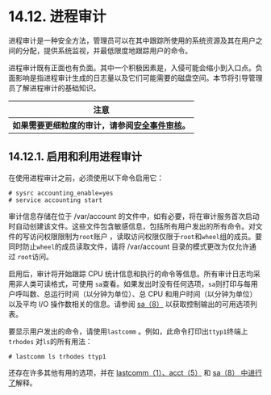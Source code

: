 # 14.12. 进程审计

进程审计是一种安全方法，管理员可以在其中跟踪所使用的系统资源及其在用户之间的分配，提供系统监视，并最低限度地跟踪用户的命令。

进程审计既有正面也有负面。其中一个积极因素是，入侵可能会缩小到入口点。负面影响是指进程审计生成的日志量以及它们可能需要的磁盘空间。本节将引导管理员了解进程审计的基础知识。

| 注意                                                         |
| ------------------------------------------------------------ |
| **如果需要更细粒度的审计，请参阅[安全事件审核](https://docs.freebsd.org/en/books/handbook/audit/index.html#audit)。** |

## 14.12.1. 启用和利用进程审计

在使用进程审计之前，必须使用以下命令启用它：

```
# sysrc accounting_enable=yes
# service accounting start
```

审计信息存储在位于 /var/account 的文件中，如有必要，将在审计服务首次启动时自动创建该文件。这些文件包含敏感信息，包括所有用户发出的所有命令。对文件的写访问权限限制为`root`账户 ，读取访问权限仅限于`root`和`wheel`组的成员。要同时防止`wheel`的成员读取文件，请将 /var/account 目录的模式更改为仅允许通过 `root`访问。

启用后，审计将开始跟踪 CPU 统计信息和执行的命令等信息。所有审计日志均采用非人类可读格式，可使用 `sa`查看。如果发出时没有任何选项，`sa`则打印与每用户呼叫数、总运行时间（以分钟为单位）、总 CPU 和用户时间（以分钟为单位）以及平均 I/O 操作数相关的信息。请参阅 [sa（8）](https://www.freebsd.org/cgi/man.cgi?query=sa&sektion=8&format=html) 以获取控制输出的可用选项列表。

要显示用户发出的命令，请使用`lastcomm` 。例如，此命令打印出`ttyp1`终端上`trhodes` 对`ls`的所有用法：

```
# lastcomm ls trhodes ttyp1
```

还存在许多其他有用的选项，并在 [lastcomm（1）、](https://www.freebsd.org/cgi/man.cgi?query=lastcomm&sektion=1&format=html)[acct（5）](https://www.freebsd.org/cgi/man.cgi?query=acct&sektion=5&format=html) 和 [sa（8） 中进行了](https://www.freebsd.org/cgi/man.cgi?query=sa&sektion=8&format=html)解释。

